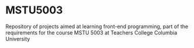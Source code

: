 # MSTU5003
Repository of projects aimed at learning front-end programming, part of the requirements for the course MSTU 5003 at Teachers College Columbia University
